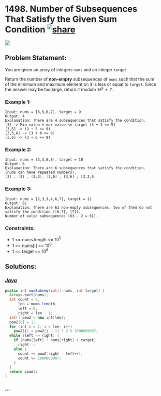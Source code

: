 # 1498. Number of Subsequences That Satisfy the Given Sum Condition [![share]](https://leetcode.com/problems/number-of-subsequences-that-satisfy-the-given-sum-condition)

![][medium]

## Problem Statement:

You are given an array of integers `nums` and an integer `target`.

Return the number of **non-empty** subsequences of `nums` such that the sum of the minimum and maximum element on it is less or equal to `target`. Since the answer may be too large, return it modulo <code>10<sup>9</sup> + 7.</code>

### Example 1:

```
Input: nums = [3,5,6,7], target = 9
Output: 4
Explanation: There are 4 subsequences that satisfy the condition.
[3] -> Min value + max value <= target (3 + 3 <= 9)
[3,5] -> (3 + 5 <= 9)
[3,5,6] -> (3 + 6 <= 9)
[3,6] -> (3 + 6 <= 9)
```

### Example 2:

```
Input: nums = [3,3,6,8], target = 10
Output: 6
Explanation: There are 6 subsequences that satisfy the condition. (nums can have repeated numbers).
[3] , [3] , [3,3], [3,6] , [3,6] , [3,3,6]
```

### Example 3:

```
Input: nums = [2,3,3,4,6,7], target = 12
Output: 61
Explanation: There are 63 non-empty subsequences, two of them do not satisfy the condition ([6,7], [7]).
Number of valid subsequences (63 - 2 = 61).
```

### Constraints:

- 1 <= nums.length <= 10<sup>5</sup>
- 1 <= nums[i] <= 10<sup>6</sup>
- 1 <= target <= 10<sup>6</sup>

## Solutions:

### [_Java_](#)

```java
public int numSubseq(int[] nums, int target) {
  Arrays.sort(nums);
  int count = 0,
      len = nums.length,
      left = 0,
      right = len - 1;
  int[] pow2 = new int[len];
  pow2[0] = 1;
  for (int i = 1; i < len; i++)
    pow2[i] = pow2[i - 1] * 2 % 1000000007;
  while (left <= right) {
    if (nums[left] + nums[right] > target)
      right--;
    else {
      count += pow2[right - left++];
      count %= 1000000007;
    }
  }
  return count;
}
```

### [_..._](#)

```

```

<!----------------------------------{ link }--------------------------------->

[share]: https://img.icons8.com/external-anggara-blue-anggara-putra/20/000000/external-share-user-interface-basic-anggara-blue-anggara-putra-2.png
[easy]: https://img.shields.io/badge/Difficulty-Easy-bright.svg
[medium]: https://img.shields.io/badge/Difficulty-Medium-yellow.svg
[hard]: https://img.shields.io/badge/Difficulty-Hard-red.svg
